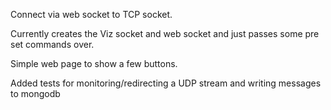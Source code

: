 Connect via web socket to TCP socket.

Currently creates the Viz socket and web socket and just passes some pre set commands over.

Simple web page to show a few buttons.

Added tests for monitoring/redirecting a UDP stream and writing messages to mongodb


